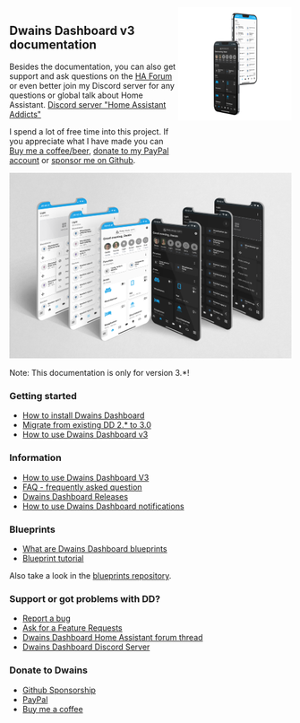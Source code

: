<div class="row" style="display: grid; grid-template-columns: 60% 40%;">
  <div class="column">
  <h2>Dwains Dashboard v3 documentation</h2>
  <p>Besides the documentation, you can also get support and ask questions on the <a href="https://community.home-assistant.io/t/dwains-theme-released-an-auto-generating-lovelace-ui-theme/168593?u=dwains">HA Forum</a> or even better join my Discord server for any questions or global talk about Home Assistant. <a href="https://discord.gg/7yt64uX">Discord server "Home Assistant Addicts"</a></p>
  <p>
  I spend a lot of free time into this project. If you appreciate what I have made you can <a href="https://www.buymeacoffee.com/FAkYvrx" target="_blank">Buy me a coffee/beer</a>, <a href="https://www.paypal.me/dwainscheeren" target="_blank">donate to my PayPal account</a> or <a href="https://github.com/sponsors/dwainscheeren">sponsor me on Github</a>.
  </p>
  </div>
  <div class="column" style="text-align: right;">
   <img src="../images/previewv3.png">
  </div>
</div>

<img src="../images/previewv3mobile.png">

Note: This documentation is only for version 3.*!

### Getting started
* [How to install Dwains Dashboard](information/installation.md)
* [Migrate from existing DD 2.* to 3.0](information/migrate-v2-to-v3.md)
* [How to use Dwains Dashboard v3](information/configuration.md)

### Information
* [How to use Dwains Dashboard V3](information/how-to.md)
* [FAQ - frequently asked question](information/faq.md)
* [Dwains Dashboard Releases](https://github.com/dwainscheeren/dwains-lovelace-dashboard/releases)
* [How to use Dwains Dashboard notifications](information/notifications.md)

### Blueprints
* [What are Dwains Dashboard blueprints](blueprint/what-are-blueprints.md)
* [Blueprint tutorial](blueprint/tutorial.md)

Also take a look in the [blueprints repository](https://github.com/dwainscheeren/dwains-dashboard-blueprints).

### Support or got problems with DD?
* [Report a bug](https://github.com/dwainscheeren/dwains-lovelace-dashboard/issues)
* [Ask for a Feature Requests](https://github.com/dwainscheeren/dwains-lovelace-dashboard/discussions)
* [Dwains Dashboard Home Assistant forum thread](https://community.home-assistant.io/t/dwains-theme-an-auto-generating-lovelace-ui-theme/168593?u=dwains)
* [Dwains Dashboard Discord Server](https://discord.gg/7yt64uX)

### Donate to Dwains
* [Github Sponsorship](https://github.com/sponsors/dwainscheeren)
* [PayPal](https://www.paypal.me/dwainscheeren)
* [Buy me a coffee](https://www.buymeacoffee.com/FAkYvrx)